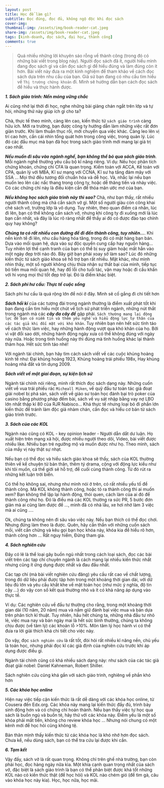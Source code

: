 ```yaml
---
layout: post
title: Học để làm gì?
subtitle: Đọc đúng, đọc đủ, không ngộ độc khi đọc sách 
cover-img: 
thumbnail-img: /assets/img/book-reader-cat.jpeg
share-img: /assets/img/book-reader-cat.jpeg
tags: [kinh-doanh, đọc sách, đại học, thành công]
comments: true
---
```


> Quá nhiều những lời khuyên sáo rỗng về thành công (trong đó có những bài viết trong blog này). Người đọc sách đã ít, người hiểu mình đang đọc sách gì và cần đọc sách gì để hiểu đúng và làm đúng còn ít hơn. Bài viết này đưa ra một kinh nghiệm để tham khảo về cách đọc sách dựa trên nhu cầu của bạn. 
> Giả sử bạn đang có nhu cầu tìm hiểu về `Thị trường chứng khoán` đi. Mình sẽ hướng dẫn bạn cách đọc sách để hiểu và thực hành được. 

***1\. Sách giáo trình: Nền móng vững chắc*** 

Ai cũng nhớ lại thời đi học, nghe những bài giảng chán ngắt trên lớp và tự hỏi, những thứ này giúp ích gì cho ta?

Chà, thực tế theo mình, càng lên cao, kiến thức từ `sách giáo trình` càng hữu ích. Mới ra trường, bạn được công ty hướng dẫn làm những việc rất đơn giản trước. Khi làm thuần thục rồi, mới chuyển qua việc khác. Càng leo lên vị trí cao hơn, cần cái nhìn tổng quát hơn trong công việc, trong quản lý. Lúc đó các đầu mục mà bạn đã học trong sách giáo trình mới mang lại giá trị cao nhất. 

***Nếu muốn đi sâu vào ngành nghề, bạn không thể bỏ qua sách giáo trình***. Mỗi ngành nghề thường yêu cầu bộ kĩ năng riêng. Ví dụ: Nếu học phân tích chứng khoán, chứng chỉ CFA là quan trọng. Kiểm toán với ACCA, Kế toán với CPA, quản lý với MBA, Kĩ sư mạng với CCNA, Kĩ sư hạ tầng đám mây với SSA ... Mọi thứ đều tương đối chuẩn hóa và dễ học. Và, nhắc lại nếu bạn muốn leo lên các nấc thang trong công ty, hoặc dễ thăng tiến và nhảy việc. Có các chứng chỉ này là điều kiện cần để thỏa mãn ước mơ của bạn. 

***Nếu không học sách giáo trình này thì sao?*** Chà, như bạn thấy, rất nhiều người thành công mà chả cần sách vở gì. Một số người giàu còn công khai chê sách vở, trường lớp là vô dụng. Tuy nhiên, theo quan điểm cá nhân, lúc đi lên, bạn có thể không cần sách vở, nhưng khi công ty đi xuống mới là lúc bạn cần nhất, và đây là lúc rõ ràng nhất để thấy ai đó có được đào tạo chính quy hay không?

***Chúng ta có rất nhiều con đường để đi đến thành công, tuy nhiên...***. Khi nền kinh tế đi lên, nhu cầu hàng hóa tăng, trong đó có mặt hàng bạn bán. Dựa vào mối quan hệ, dựa vào sự độc quyền cung cấp hay nguồn hàng... Tuy nhiên lợi thế cạnh tranh của bạn có thể bị suy giảm hoặc mất hẳn vào một ngày đẹp trời nào đó. Bây giờ bạn phải xoay sở làm sao? Lúc đó những kiến thức từ sách giáo khoa sẽ hỗ trợ bạn rất nhiều. Mặt khác, như mình nhìn thấy, một số người không chịu thừa nhận sự thất bại của mình, tiếp tục bỏ tiền mua mối quan hệ, hay đổ lỗi cho tuổi tác, vận may hoặc đi cầu khấn với hi vọng mọi thứ tốt đẹp trở lại. Đó là điểm khác biệt.

***2\. Sách phi hư cấu: Thực tế cuộc sống***

Sách phi hư cấu là quá rộng lớn để nói ở đây. Mình sẽ cố gắng đi chi tiết hơn

***Sách hồi kí*** của các tượng đài trong ngành thường là điểm xuất phát tốt khi bạn đang cần tìm hiểu một chút về lịch sử phát triển ngành, những nút thắt trong ngành mà các ***cây đa cây đề*** gặp phải. `Sách thường mang lại động lực để bạn có niềm tin và thêm yêu nghề và hiểu động lực tự thân của các tác giả khi đối mặt với khó khăn`. Tuy nhiên bạn nên hết sức tỉnh táo về cách thức làm việc, hay những hành động vượt qua khó khăn của họ. Bởi vì vật đổi sao dời, những hành động ngày xưa có thể không đúng với ngày này nữa. Hoặc trong tình huống này thì đúng mà tình huống khác lại thành thảm họa. Hết sức tỉnh táo nhé!

Với ngành tài chính, bạn hãy tìm cách sách viết về các cuộc khủng hoảng kinh tế như: Đại khủng hoảng 1923, Khủng hoảng trái phiếu 198x, Hay khủng hoảng nhà đất và tín dụng 2009. 

***Sách viết về một giai đoạn, sự kiện lịch sử***

Ngành tài chính nói riêng, mình rất thích đọc sách dạng này. Những cuốn viết về vua trái phiếu rác `Micheall Miken`, về quỹ đầu tư toàn tác giả đoạt giải nobel bị phá sản, sách viết về giáo sư toán học đánh bại trò poker của casino bằng phương pháp đếm bài, sách về vụ sát nhập bằng vay nợ LBO lớn nhất thập kỉ 80 của RJR Nabisco... Khá thực tế nhưng loại bỏ đi phần lớn kiến thức để tránh làm độc giả nhàm chán, cần đọc và hiểu cơ bản từ sách giáo trình trước. 

***3\. Sách của các KOL*** 

Ngành nào cũng có KOL - key opinion leader - Người dẫn dắt dư luận. Họ xuất hiện trên mạng xã hội, được nhiều người theo dõi, Video, bài viết được nhiều like. Nhiều bạn trẻ ngưỡng mộ và muốn được như họ. Theo mình, sách của mấy vị này thật sự nhạt. 

Nếu bạn có thể đọc và hiểu sách giáo khoa sẽ thấy, sách của KOL thường thiên về kể chuyện từ bản thân, thêm tý drama, cộng với động lực kiểu như khi tôi muốn, cả thế giới sẽ hỗ trợ, để cuối cùng thành công. Từ đó rút ra những kết luận trời biển. 

Có thể họ không sai, nhưng như mình nói ở trên, có rất nhiều yếu tố để thành công. Mà KOL không thành công, hoặc tỏ ra thành công thì ai muốn xem? Bạn không thể lặp lại hành động, thói quen, cách làm của ai đó để thành công như họ. Đó là điều mà các KOL thường ra sức PR, 5 bước đơn giản mà ai cũng làm được để ..., mình đã có nhà lầu, xe hơi nhờ làm 3 việc mà ai cũng .... 

Ok, chúng ta không nên đi sâu vào việc này. Nếu bạn thích có thể đọc chơi. Nhưng đừng làm theo là được. Quên, hãy cần thẩn với những cuốn sách mồi, viết cần chừng và kêu gọi bạn học khóa này, khóa kia để hiểu rõ hơn, thành công hơn ... Rất nguy hiểm, Đừng tham gia. 

***4\. Sách nghiên cứu***

Đây có lẽ là thể loại gây buồn ngủ nhất trong cách loại sách, đọc các bài viết trên các tạp chí chuyên ngành là cách mang lại nhiều kiến thức nhất nhưng cũng ít ứng dụng được nhất và đau đầu nhất. 

Các tạp chí (mà bài viết nghiên cứu đăng) yêu cầu rất cao về chất lượng, trong đó dữ liệu phải được tập hơn trong một khoảng thời gian dài, với dữ liệu đủ lớn và yêu cầu khắt khe về mặt toán học (như mức ý nghĩa, độ tin cậy ...) do vậy con số kết quả thường nhỏ và ít có khả năng áp dụng vào thực tế. 

Ví dụ: Các nghiên cứu về đầu tư thường cho rằng, trong một khoảng thời gian dài (10 năm, 20 năm) mua và nắm giữ đánh bại việc mua và bán dựa trên phân tích kĩ thuật. Tuy nhiên, hầu hết chúng ta, những nhà đầu tư nhỏ lẻ, việc mua nay và bán ngày mai là hết sức bình thường, chúng ta không chịu được (về tâm lý) các khoản lỗ >10%. Môn tâm lý học hành vi có thể đưa ra lời giải thích khá chi tiết cho việc này. 

Do vậy, đọc `sách nghiên cứu` là rất tốt, đòi hỏi rất nhiều kĩ năng nền, chủ yếu là toán học, nhưng phải đọc kĩ các giả định của nghiên cứu trước khi áp dụng được điều gì.

Ngành tài chính cũng có khá nhiều sách dạng này: như sách của các tác giả đoạt giải nobel: Daniel Kahneman, Robert Shiller. 

Sách nghiên cứu cũng khá gần với sách giáo trình, nghiêng về phần khó hơn

***5\. Các khóa học online***

Hiện nay việc tiếp cận kiến thức là rất dễ dàng với các khóa học online, từ Cousera đến Edx.org. Các khóa này mang lại kiến thức đầy đủ, trình bày sinh động hơn và có chứng chỉ hoàn thành. Nếu bạn thấy việc tự học qua sách là buồn ngủ và buồn tẻ, hãy thử với các khóa này. Điểm yếu là một số khóa phải mất tiền, không cho review khóa học ... Nhưng nói chung có một kênh mới để học hỏi cũng không tệ. 

Bản thân mình thấy kiến thức từ các khóa học là khó nhớ hơn đọc sách. Chưa kể, nếu dùng sách, bạn có thể tra cứu lại được khi cần. 

***6\. Tạm kết***

Vậy đấy, sách vở là rất quan trọng. Không chỉ trên ghế nhà trường, bạn còn phải học, đọc hàng ngày nữa kìa. Một khía cạnh quan trọng nhất của sách vở, đặc biệt là sách giáo trình là bạn có thể phân biệt được khá tốt những KOL nào có kiến thức thật (để học hỏi) và KOL nào chém gió (để tìm gà, câu vào khóa học này kia). Học, học nữa, học mãi. 